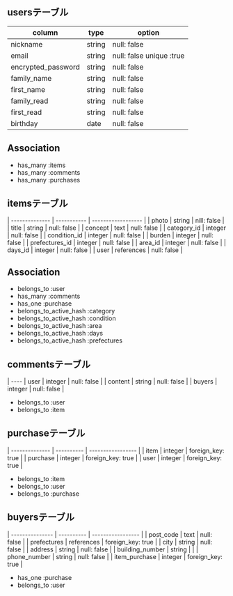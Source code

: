 ## usersテーブル
| column             | type     | option                   |
| ------------------ | -------- | ------------------------ |
| nickname           | string   | null: false              |
| email              | string   | null: false unique :true |
| encrypted_password | string   | null: false              |
| family_name        | string   | null: false              |
| first_name         | string   | null: false              |
| family_read        | string   | null: false              |
| first_read         | string   | null: false              |
| birthday           | date     | null: false              |

## Association
* has_many :items
* has_many :comments
* has_many :purchases

## itemsテーブル
| -------------- | ----------- | ------------------ |
| photo          |  string     | nill: false        |
| title          |  string     | null: false        |
| concept        |  text       | null: false        |
| category_id    |  integer    | null: false        |
| condition_id   |  integer    | null: false        |
| burden         |  integer    | null: false        |
| prefectures_id |  integer    | null: false        |
| area_id        |  integer    | null: false        |
| days_id        |  integer    | null: false        |
| user           |  references | null: false        |

## Association
* belongs_to :user
* has_many :comments
* has_one :purchase
* belongs_to_active_hash :category
* belongs_to_active_hash :condition
* belongs_to_active_hash :area
* belongs_to_active_hash :days
* belongs_to_active_hash :prefectures


## commentsテーブル
| ----
| user    | integer | null: false |
| content | string  | null: false |
| buyers  | integer | null: false |

* belongs_to :user
* belongs_to :item

## purchaseテーブル
| -------------- | ---------- | ----------------- |
| item           | integer    | foreign_key: true |
| purchase       | integer    | foreign_key: true |
| user           | integer    | foreign_key: true |

* belongs_to :item
* belongs_to :user
* belongs_to :purchase

## buyersテーブル
| --------------- | ---------- | ----------------- |
| post_code       | text       | null: false       |
| prefectures     | references | foreign_key: true |
| city            | string     | null: false       |
| address         | string     | null: false       |
| building_number | string     |                   |
| phone_number    | string     | null: false       |
| item_purchase   | integer    | foreign_key: true |

* has_one :purchase
* belongs_to :user